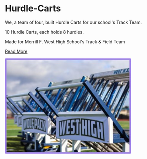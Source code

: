 # Hurdle-Carts

We, a team of four, built Hurdle Carts for our school's Track Team.

10 Hurdle Carts, each holds 8 hurdles.

Made for Merrill F. West High School's Track & Field Team

[Read More](main.md)

<img src = "images/1.2.jpg" height=auto width=80%/>




